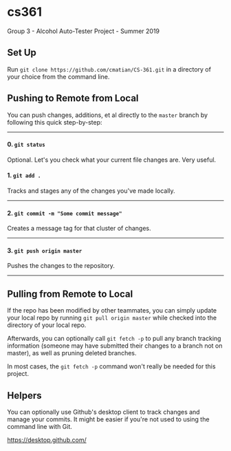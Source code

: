 # cs361
Group 3 - Alcohol Auto-Tester Project - Summer 2019

## Set Up
Run `git clone https://github.com/cmatian/CS-361.git` in a directory of your choice from the command line. 


## Pushing to Remote from Local

You can push changes, additions, et al directly to the `master` branch by following this quick step-by-step:

***

#### 0. `git status`

Optional. Let's you check what your current file changes are. Very useful.

#### 1. `git add .` 

Tracks and stages any of the changes you've made locally.

***

#### 2. `git commit -m "Some commit message"`

Creates a message tag for that cluster of changes.

***

#### 3. `git push origin master`

Pushes the changes to the repository.

***

## Pulling from Remote to Local

If the repo has been modified by other teammates, you can simply update your local repo by running `git pull origin master` while checked into the directory of your local repo. 

Afterwards, you can optionally call `git fetch -p` to pull any branch tracking information (someone may have submitted their changes to a branch not on master), as well as pruning deleted branches. 

In most cases, the `git fetch -p` command won't really be needed for this project.  


## Helpers

You can optionally use Github's desktop client to track changes and manage your commits. It might be easier if you're not used to using the command line with Git. 

https://desktop.github.com/

